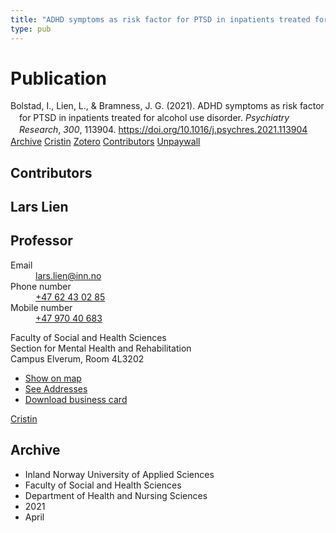 ```yaml
---
title: "ADHD symptoms as risk factor for PTSD in inpatients treated for alcohol use disorder"
type: pub
---
```

<h1>Publication</h1>
<article id="csl-bib-container-HFTICC9U" class="csl-bib-container">
  <div class="csl-bib-body" style="line-height: 1.35; padding-left: 1em; text-indent:-1em;">
  <div class="csl-entry">Bolstad, I., Lien, L., &amp; Bramness, J. G. (2021). ADHD symptoms as risk factor for PTSD in inpatients treated for alcohol use disorder. <i>Psychiatry Research</i>, <i>300</i>, 113904. <a href="https://doi.org/10.1016/j.psychres.2021.113904">https://doi.org/10.1016/j.psychres.2021.113904</a></div>
</div>
  <div class="csl-bib-buttons">
    <a href="#taxonomy-article-HFTICC9U" class="csl-bib-button">Archive</a>
    <a href="https://app.cristin.no/results/show.jsf?id=1906957" alt="Cristin URL" class="csl-bib-button">Cristin</a>
    <a href="http://zotero.org/groups/5022929/items/HFTICC9U" alt="Zotero URL" class="csl-bib-button">Zotero</a>
    <a href="#contributors-article-HFTICC9U" class="csl-bib-button">Contributors</a>
    <a href="https://doi.org/10.1016/j.psychres.2021.113904" class="csl-bib-button">Unpaywall</a>
  </div>
  <div id="csl-bib-meta-container-HFTICC9U"></div>
</article>
<div id="csl-bib-meta-HFTICC9U" class="csl-bib-meta">
  <article id="contributors-article-HFTICC9U" class="contributors-article">
    <h1>Contributors</h1>
    <div class="personas">
<div class="vrtx-hinn-person-card">
<div class="photo">
<i class="lar la-user-circle missing-person"></i>
</div>
<div class="info">
<hgroup><h1>Lars Lien</h1>
<h2>Professor</h2>
</hgroup><dl>
<dt>Email</dt>
<dd>
<a href="mailto:lars.lien@inn.no">lars.lien@inn.no</a>
</dd>
<dt>Phone number</dt>
<dd><a href="tel:+4762430285">
+47 62 43 02 85
</a></dd>
<dt>Mobile number</dt>
<dd><a href="tel:+4797040683">
+47 970 40 683
</a></dd>
</dl>
<p>
Faculty of Social and Health Sciences<br>
Section for Mental Health and Rehabilitation<br>
Campus Elverum,
Room 4L3202
</p>
<ul class="vrtx-hinn-links">
<li><a href="https://www.google.com/maps?q=60.88177,11.53669">Show on map</a></li>
<li><a href="https://www.inn.no/english/find-an-employee/lars-lien.html#vrtx-hinn-addresses">See Addresses</a></li>
<li><a href="https://www.inn.no/english/find-an-employee/lars-lien.html?vrtx=vcf">Download business card</a></li>
</ul>
</div>
</div>
<a href="https://app.cristin.no/persons/show.jsf?id=14287" alt="Cristin URL" class="personas-cristin">Cristin</a>
</div>
  </article>
  <article id="taxonomy-article-HFTICC9U" class="taxonomy-article">
    <h1>Archive</h1>
    <ul>
      <li>Inland Norway University of Applied Sciences</li>
      <li>Faculty of Social and Health Sciences</li>
      <li>Department of Health and Nursing Sciences</li>
      <li>2021</li>
      <li>April</li>
    </ul>
  </article>
</div>
